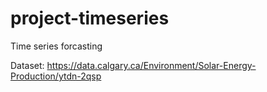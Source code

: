 # project-timeseries
Time series forcasting 

Dataset: https://data.calgary.ca/Environment/Solar-Energy-Production/ytdn-2qsp 

